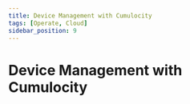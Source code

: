 ```yaml
---
title: Device Management with Cumulocity
tags: [Operate, Cloud]
sidebar_position: 9
---
```


# Device Management with Cumulocity
